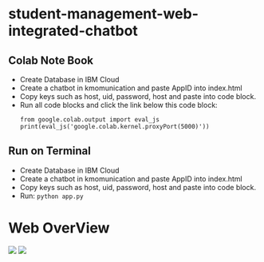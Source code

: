 ﻿# student-management-web-integrated-chatbot
 
## Colab Note Book
- Create Database in IBM Cloud
- Create a chatbot in kmomunication and paste AppID into index.html
- Copy keys such as host, uid, password, host and paste into code block.
- Run all code blocks and click the link below this code block:
  ```
  from google.colab.output import eval_js
  print(eval_js('google.colab.kernel.proxyPort(5000)'))
  ```

## Run on Terminal
- Create Database in IBM Cloud
- Create a chatbot in kmomunication and paste AppID into index.html
- Copy keys such as host, uid, password, host and paste into code block.
- Run:
  ```python app.py ```

# Web OverView
![](web/overview.png)
![](web/chatbot.png)
